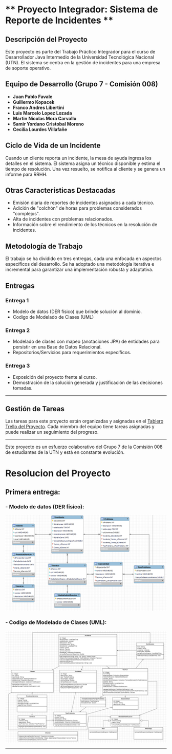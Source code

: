 # ** Proyecto Integrador: Sistema de Reporte de Incidentes **

## Descripción del Proyecto

Este proyecto es parte del Trabajo Práctico Integrador para el curso de Desarrollador Java Intermedio de la Universidad Tecnológica Nacional (UTN). El sistema se centra en la gestión de incidentes para una empresa de soporte operativo.


## Equipo de Desarrollo (Grupo 7 - Comisión 008)

- **Juan Pablo Favale**
- **Guillermo Kopacek**
- **Franco Andres Libertini**
- **Luis Marcelo Lopez Lozada**
- **Martin Nicolas Mora Carvallo**
- **Samir Yordano Cristobal Moreno**
- **Cecilia Lourdes Villafañe**


## Ciclo de Vida de un Incidente

Cuando un cliente reporta un incidente, la mesa de ayuda ingresa los detalles en el sistema. El sistema asigna un técnico disponible y estima el tiempo de resolución. Una vez resuelto, se notifica al cliente y se genera un informe para RRHH.


## Otras Características Destacadas

- Emisión diaria de reportes de incidentes asignados a cada técnico.
- Adición de "colchón" de horas para problemas considerados "complejos".
- Alta de incidentes con problemas relacionados.
- Información sobre el rendimiento de los técnicos en la resolución de incidentes.


## Metodología de Trabajo

El trabajo se ha dividido en tres entregas, cada una enfocada en aspectos específicos del desarrollo. Se ha adoptado una metodología iterativa e incremental para garantizar una implementación robusta y adaptativa.


## Entregas

### Entrega 1

- Modelo de datos (DER físico) que brinde solución al dominio.
- Codigo de Modelado de Clases (UML)

### Entrega 2

- Modelado de clases con mapeo (anotaciones JPA) de entidades para persistir en una Base de Datos Relacional.
- Repositorios/Servicios para requerimientos específicos.

### Entrega 3

- Exposición del proyecto frente al curso.
- Demostración de la solución generada y justificación de las decisiones tomadas.


---


## Gestión de Tareas

Las tareas para este proyecto están organizadas y asignadas en el [Tablero Trello del Proyecto](https://github.com/orgs/DesarrolladorJavaUTNGrupo7/projects/3). Cada miembro del equipo tiene tareas asignadas y puede realizar un seguimiento del progreso.


---


Este proyecto es un esfuerzo colaborativo del Grupo 7 de la Comisión 008 de estudiantes de la UTN y está en constante evolución.



# Resolucion del Proyecto

## Primera entrega:

### - Modelo de datos (DER físico):

![Modelo DER](https://github.com/DesarrolladorJavaUTNGrupo7/TrabajoIntegrador007/blob/main/Diagramas/DER.png)





### - Codigo de Modelado de Clases (UML):

![Modelo UML](https://github.com/DesarrolladorJavaUTNGrupo7/TrabajoIntegrador007/blob/dd44e6fbcdb6e640fdf913e6fe23cc1486c58842/Diagramas/diagrama%20de%20clases.jpg)


---

